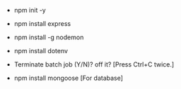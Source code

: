 - npm init -y
- npm install express
- npm install -g nodemon
- npm install dotenv

- Terminate batch job (Y/N)? off it? [Press Ctrl+C twice.]

- npm install mongoose [For database]